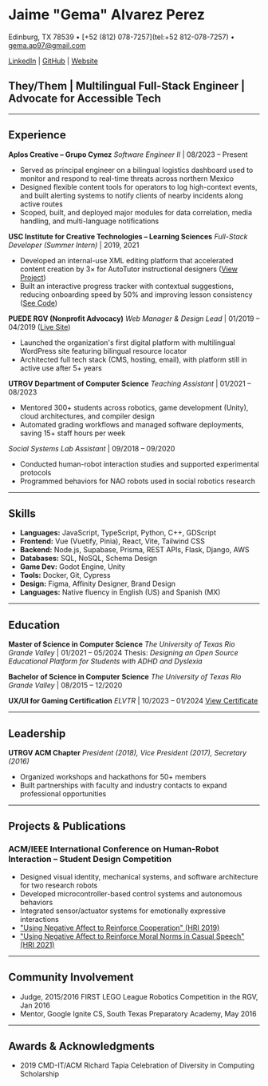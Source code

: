 # Jaime "Gema" Alvarez Perez

Edinburg, TX 78539 • [+52 (812) 078-7257](tel:+52 812-078-7257) • [gema.ap97@gmail.com](mailto:gema.ap97@gmail.com)

[LinkedIn](https://www.linkedin.com/in/supersweet) | [GitHub](https://github.com/supersweet-dev) | [Website](https://supersweet.dev/)

## They/Them | Multilingual Full-Stack Engineer | Advocate for Accessible Tech

---

## Experience

**Aplos Creative – Grupo Cymez**
_Software Engineer II_ | 08/2023 – Present

-   Served as principal engineer on a bilingual logistics dashboard used to monitor and respond to real-time threats across northern Mexico
-   Designed flexible content tools for operators to log high-context events, and built alerting systems to notify clients of nearby incidents along active routes
-   Scoped, built, and deployed major modules for data correlation, media handling, and multi-language notifications

**USC Institute for Creative Technologies – Learning Sciences**
_Full-Stack Developer (Summer Intern)_ | 2019, 2021

-   Developed an internal-use XML editing platform that accelerated content creation by 3× for AutoTutor instructional designers ([View Project](http://author-tutor.surge.sh/))
-   Built an interactive progress tracker with contextual suggestions, reducing onboarding speed by 50% and improving lesson consistency ([See Code](https://github.com/mentorpal/mentor-admin/commits/main?author=supersweet-dev))

**PUEDE RGV (Nonprofit Advocacy)**
_Web Manager & Design Lead_ | 01/2019 – 04/2019 ([Live Site](https://rgvpuede.org/en/))

-   Launched the organization's first digital platform with multilingual WordPress site featuring bilingual resource locator
-   Architected full tech stack (CMS, hosting, email), with platform still in active use after 5+ years

**UTRGV Department of Computer Science**
_Teaching Assistant_ | 01/2021 – 08/2023

-   Mentored 300+ students across robotics, game development (Unity), cloud architectures, and compiler design
-   Automated grading workflows and managed software deployments, saving 15+ staff hours per week

_Social Systems Lab Assistant_ | 09/2018 – 09/2020

-   Conducted human-robot interaction studies and supported experimental protocols
-   Programmed behaviors for NAO robots used in social robotics research

---

## Skills

-   **Languages:** JavaScript, TypeScript, Python, C++, GDScript
-   **Frontend:** Vue (Vuetify, Pinia), React, Vite, Tailwind CSS
-   **Backend:** Node.js, Supabase, Prisma, REST APIs, Flask, Django, AWS
-   **Databases:** SQL, NoSQL, Schema Design
-   **Game Dev:** Godot Engine, Unity
-   **Tools:** Docker, Git, Cypress
-   **Design:** Figma, Affinity Designer, Brand Design
-   **Languages:** Native fluency in English (US) and Spanish (MX)

---

## Education

**Master of Science in Computer Science**
_The University of Texas Rio Grande Valley_ | 01/2021 – 05/2024
Thesis: _Designing an Open Source Educational Platform for Students with ADHD and Dyslexia_

**Bachelor of Science in Computer Science**
_The University of Texas Rio Grande Valley_ | 08/2015 – 12/2020

**UX/UI for Gaming Certification**
_ELVTR_ | 10/2023 – 01/2024
[View Certificate](https://elvtr.com/certificate/8e73bbfb46b64c409d283e40ecbdcada/)

---

## Leadership

**UTRGV ACM Chapter**
_President (2018), Vice President (2017), Secretary (2016)_

-   Organized workshops and hackathons for 50+ members
-   Built partnerships with faculty and industry contacts to expand professional opportunities

---

## Projects & Publications

### ACM/IEEE International Conference on Human-Robot Interaction – Student Design Competition

-   Designed visual identity, mechanical systems, and software architecture for two research robots
-   Developed microcontroller-based control systems and autonomous behaviors
-   Integrated sensor/actuator systems for emotionally expressive interactions
-   ["Using Negative Affect to Reinforce Cooperation" (HRI 2019)](https://dl.acm.org/doi/10.5555/3378680.3378885)
-   ["Using Negative Affect to Reinforce Moral Norms in Casual Speech" (HRI 2021)](https://dl.acm.org/doi/10.1145/3434074.3446952)

---

## Community Involvement

-   Judge, 2015/2016 FIRST LEGO League Robotics Competition in the RGV, Jan 2016
-   Mentor, Google Ignite CS, South Texas Preparatory Academy, May 2016

---

## Awards & Acknowledgments

-   2019 CMD-IT/ACM Richard Tapia Celebration of Diversity in Computing Scholarship
